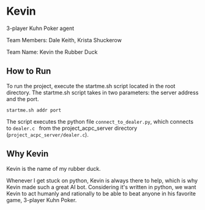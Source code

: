 # Kevin
3-player Kuhn Poker agent

Team Members: Dale Keith, Krista Shuckerow

Team Name: Kevin the Rubber Duck

## How to Run

To run the project, execute the startme.sh script located in the root directory. The startme.sh script takes in two parameters: the server address and the port.

``` startme.sh addr port ```

The script executes the python file ``` connect_to_dealer.py ```, which connects to ```dealer.c ``` from the project_acpc_server directory (``` project_acpc_server/dealer.c ```).

## Why Kevin
Kevin is the name of my rubber duck.

Whenever I get stuck on python, Kevin is always there to help, which is why Kevin made such a great AI bot. Considering it's written in python, we want Kevin to act humanly and rationally to be able to beat anyone in his favorite game, 3-player Kuhn Poker.
